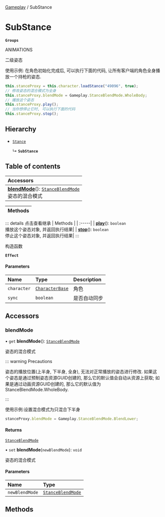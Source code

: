 [Gameplay](../modules/Gameplay.Gameplay.md) / SubStance

# SubStance <Badge type="tip" text="Class" /> <Score text="SubStance" />

**`Groups`**

ANIMATIONS

二级姿态

使用示例: 在角色初始化完成后, 可以执行下面的代码, 让所有客户端的角色全身播放一个持枪的姿态.
```ts
this.stanceProxy = this.character.loadStance("49096", true);
// 修改姿态的混合模式为全身
this.stanceProxy.blendMode = Gameplay.StanceBlendMode.WholeBody;
// 播放这个姿态
this.stanceProxy.play();
// 当你想停止它时, 可以执行下面的代码
this.stanceProxy.stop();
```

## Hierarchy

- [`Stance`](Gameplay.Stance.md)

  ↳ **`SubStance`**

## Table of contents

| Accessors |
| :-----|
| **[blendMode](Gameplay.SubStance.md#blendmode)**(): [`StanceBlendMode`](../enums/Gameplay.StanceBlendMode.md) <br> 姿态的混合模式|

| Methods |
| :-----|


::: details 点击查看继承
| Methods |
| :-----|
| **[play](Gameplay.Stance.md#play)**(): `boolean` <br> 播放这个姿态对象, 并返回执行结果|
| **[stop](Gameplay.Stance.md#stop)**(): `boolean` <br> 停止这个姿态对象, 并返回执行结果|
:::


构造函数

**`Effect`**


#### Parameters

| Name | Type | Description |
| :------ | :------ | :------ |
| `character` | [`CharacterBase`](Gameplay.CharacterBase.md) | 角色 |
| `sync` | `boolean` | 是否自动同步 |

## Accessors

### blendMode <Score text="blendMode" /> 

• `get` **blendMode**(): [`StanceBlendMode`](../enums/Gameplay.StanceBlendMode.md)

姿态的混合模式

::: warning Precautions

姿态的播放位置(上半身, 下半身, 全身), 无法对正常播放的姿态进行修改.
如果这个姿态是通过预制姿态资源GUID创建的, 那么它的默认值会自动从资源上获取;
如果是通过动画资源GUID创建的, 那么它的默认值为StanceBlendMode.WholeBody.

:::

使用示例:设置混合模式为只混合下半身
```ts
stanceProxy.blendMode = Gameplay.StanceBlendMode.BlendLower;
```

#### Returns

[`StanceBlendMode`](../enums/Gameplay.StanceBlendMode.md)

• `set` **blendMode**(`newBlendMode`): `void`

姿态的混合模式

#### Parameters

| Name | Type |
| :------ | :------ |
| `newBlendMode` | [`StanceBlendMode`](../enums/Gameplay.StanceBlendMode.md) |


## Methods